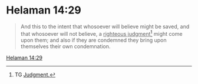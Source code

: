 # Helaman 14:29

> And this to the intent that whosoever will believe might be saved, and that whosoever will not believe, a <u>righteous judgment</u>[^a] might come upon them; and also if they are condemned they bring upon themselves their own condemnation.

[Helaman 14:29](https://www.churchofjesuschrist.org/study/scriptures/bofm/hel/14?lang=eng&id=p29#p29)


[^a]: TG [Judgment.](https://www.churchofjesuschrist.org/study/scriptures/tg/judgment?lang=eng)
